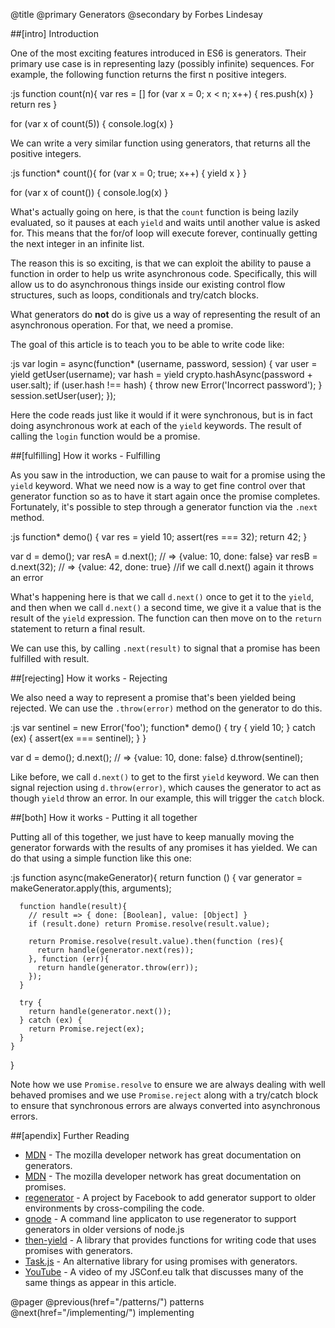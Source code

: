 @title
  @primary
    Generators
  @secondary
    by Forbes Lindesay

##[intro] Introduction

One of the most exciting features introduced in ES6 is generators. Their primary use case is in
representing lazy (possibly infinite) sequences. For example, the following function returns the
first n positive integers.

:js
  function count(n){
    var res = []
    for (var x = 0; x < n; x++) {
      res.push(x)
    }
    return res
  }

  for (var x of count(5)) {
    console.log(x)
  }

We can write a very similar function using generators, that returns all the positive integers.

:js
  function* count(){
    for (var x = 0; true; x++) {
      yield x
    }
  }

  for (var x of count()) {
    console.log(x)
  }

What's actually going on here, is that the `count` function is being lazily evaluated,
so it pauses at each `yield` and waits until another value is asked for. This means that
the for/of loop will execute forever, continually getting the next integer in an infinite list.

The reason this is so exciting, is that we can exploit the ability to pause a function in order
to help us write asynchronous code. Specifically, this will allow us to do asynchronous things
inside our existing control flow structures, such as loops, conditionals and try/catch blocks.

What generators do **not** do is give us a way of representing the result of an asynchronous
operation. For that, we need a promise.

The goal of this article is to teach you to be able to write code like:

:js
  var login = async(function* (username, password, session) {
    var user = yield getUser(username);
    var hash = yield crypto.hashAsync(password + user.salt);
    if (user.hash !== hash) {
      throw new Error('Incorrect password');
    }
    session.setUser(user);
  });

Here the code reads just like it would if it were synchronous, but is in fact doing asynchronous
work at each of the `yield` keywords. The result of calling the `login` function would
be a promise.

##[fulfilling] How it works - Fulfilling

As you saw in the introduction, we can pause to wait for a promise using the `yield` keyword.
What we need now is a way to get fine control over that generator function so as to have it start
again once the promise completes. Fortunately, it's possible to step through a generator function via
the `.next` method.

:js
  function* demo() {
    var res = yield 10;
    assert(res === 32);
    return 42;
  }

  var d = demo();
  var resA = d.next();
  // => {value: 10, done: false}
  var resB = d.next(32);
  // => {value: 42, done: true}
  //if we call d.next() again it throws an error

What's happening here is that we call `d.next()` once to get it to the `yield`,
and then when we call `d.next()` a second time, we give it a value that is the result
of the `yield` expression.  The function can then move on to the `return` statement
to return a final result.

We can use this, by calling `.next(result)` to signal that a promise has been fulfilled
with result.

##[rejecting] How it works - Rejecting

We also need a way to represent a promise that's been yielded being rejected. We can use the
`.throw(error)` method on the generator to do this.

:js
  var sentinel = new Error('foo');
  function* demo() {
    try {
      yield 10;
    } catch (ex) {
      assert(ex === sentinel);
    }
  }

  var d = demo();
  d.next();
  // => {value: 10, done: false}
  d.throw(sentinel);

Like before, we call `d.next()` to get to the first `yield` keyword. We can then
signal rejection using `d.throw(error)`, which causes the generator to act as though
`yield` throw an error. In our example, this will trigger the `catch` block.

##[both] How it works - Putting it all together

Putting all of this together, we just have to keep manually moving the generator forwards
with the results of any promises it has yielded.  We can do that using a simple function
like this one:

:js
  function async(makeGenerator){
    return function () {
      var generator = makeGenerator.apply(this, arguments);

      function handle(result){
        // result => { done: [Boolean], value: [Object] }
        if (result.done) return Promise.resolve(result.value);

        return Promise.resolve(result.value).then(function (res){
          return handle(generator.next(res));
        }, function (err){
          return handle(generator.throw(err));
        });
      }

      try {
        return handle(generator.next());
      } catch (ex) {
        return Promise.reject(ex);
      }
    }
  }

Note how we use `Promise.resolve` to ensure we are always dealing with well behaved
promises and we use `Promise.reject` along with a try/catch block to ensure that
synchronous errors are always converted into asynchronous errors.

##[apendix] Further Reading

 - [MDN](https://developer.mozilla.org/en-US/docs/Web/JavaScript/Reference/Statements/function*) - The mozilla developer network has great documentation on generators.
 - [MDN](https://developer.mozilla.org/en-US/docs/Web/JavaScript/Reference/Global_Objects/Promise) - The mozilla developer network has great documentation on promises.
 - [regenerator](http://facebook.github.io/regenerator/) - A project by Facebook to add generator support to older environments by cross-compiling the code.
 - [gnode](https://github.com/TooTallNate/gnode) - A command line applicaton to use regenerator to support generators in older versions of node.js
 - [then-yield](https://github.com/then/yield) - A library that provides functions for writing code that uses promises with generators.
 - [Task.js](http://taskjs.org/) - An alternative library for using promises with generators.
 - [YouTube](https://www.youtube.com/watch?v=qbKWsbJ76-s) - A video of my JSConf.eu talk that discusses many of the same things as appear in this article.

@pager
  @previous(href="/patterns/")
    patterns
  @next(href="/implementing/")
    implementing
